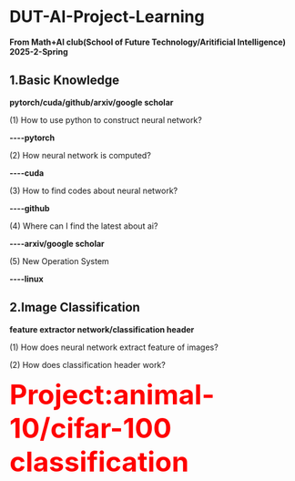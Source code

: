 # DUT-AI-Project-Learning
**From Math+AI club(School of Future Technology/Aritificial Intelligence) 2025-2-Spring**

## 1.Basic Knowledge
**pytorch/cuda/github/arxiv/google scholar**

(1) How to use python to construct neural network?
           
**----pytorch**

(2) How neural network  is computed?

**----cuda**

(3) How to find codes about neural network?
           
**----github**

(4) Where can I find the latest about ai?
           
**----arxiv/google scholar**

(5) New Operation System

**----linux**
## 2.Image Classification

**feature extractor network/classification header**

(1) How does neural network extract feature of images?
           
(2) How does classification header work?

**<font color="red" size=8>Project:animal-10/cifar-100 classification</font>**
